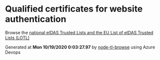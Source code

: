 # Qualified certificates for website authentication 
 Browse the [national eIDAS Trusted Lists and the EU List of eIDAS Trusted Lists (LOTL)](https://webgate.ec.europa.eu/tl-browser/#/) 
 
 
Generated at **Mon 10/19/2020  0:03:27.97** by [node-tl-browse](https://github.com/ymedlop/node-tl-browser) using Azure Devops 
